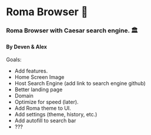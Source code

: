 # Roma Browser 🍅
### Roma Browser with Caesar search engine. 🏛
#### By Deven & Alex

Goals:
- Add features.
- Home Screen Image
- Host Search Engine (add link to search engine github) 
- Better landing page 
- Domain 
- Optimize for speed (later). 
- Add Roma theme to UI.
- Add settings (theme, history, etc.)
- Add autofill to search bar
- ???

